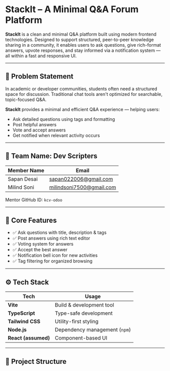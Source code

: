 # StackIt – A Minimal Q&A Forum Platform

**StackIt** is a clean and minimal Q&A platform built using modern frontend technologies. Designed to support structured, peer-to-peer knowledge sharing in a community, it enables users to ask questions, give rich-format answers, upvote responses, and stay informed via a notification system — all within a fast and responsive UI.

---

## 🎯 Problem Statement

In academic or developer communities, students often need a structured space for discussion. Traditional chat tools aren't optimized for searchable, topic-focused Q&A.

**StackIt** provides a minimal and efficient Q&A experience — helping users:
- Ask detailed questions using tags and formatting
- Post helpful answers
- Vote and accept answers
- Get notified when relevant activity occurs

---

## 👥 Team Name: Dev Scripters

| Member Name      | Email                        |
|------------------|------------------------------|
| Sapan Desai      | sapan022006@gmail.com        |
| Milind Soni      | milindsoni7500@gmail.com     |

Mentor GitHub ID: `kcv-odoo`

---

## 🔑 Core Features

- ✅ Ask questions with title, description & tags
- ✅ Post answers using rich text editor
- ✅ Voting system for answers
- ✅ Accept the best answer
- ✅ Notification bell icon for new activities
- ✅ Tag filtering for organized browsing

---

## ⚙️ Tech Stack

| Tech             | Usage                         |
|------------------|-------------------------------|
| **Vite**         | Build & development tool       |
| **TypeScript**   | Type-safe development          |
| **Tailwind CSS** | Utility-first styling          |
| **Node.js**      | Dependency management (`npm`)  |
| **React (assumed)** | Component-based UI           |

---

## 📁 Project Structure


